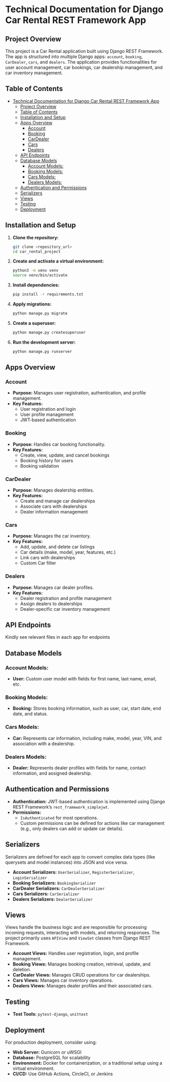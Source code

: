 

# Technical Documentation for Django Car Rental REST Framework App

## Project Overview
This project is a Car Rental application built using Django REST Framework. The app is structured into multiple Django apps: `account`, `booking`, `CarDealer`, `cars`, and `dealers`. The application provides functionalities for user account management, car bookings, car dealership management, and car inventory management.

## Table of Contents
- [Technical Documentation for Django Car Rental REST Framework App](#technical-documentation-for-django-car-rental-rest-framework-app)
  - [Project Overview](#project-overview)
  - [Table of Contents](#table-of-contents)
  - [Installation and Setup](#installation-and-setup)
  - [Apps Overview](#apps-overview)
    - [Account](#account)
    - [Booking](#booking)
    - [CarDealer](#cardealer)
    - [Cars](#cars)
    - [Dealers](#dealers)
  - [API Endpoints](#api-endpoints)
  - [Database Models](#database-models)
    - [Account Models:](#account-models)
    - [Booking Models:](#booking-models)
    - [Cars Models:](#cars-models)
    - [Dealers Models:](#dealers-models)
  - [Authentication and Permissions](#authentication-and-permissions)
  - [Serializers](#serializers)
  - [Views](#views)
  - [Testing](#testing)
  - [Deployment](#deployment)

## Installation and Setup

1. **Clone the repository:**

   ```bash
   git clone <repository_url>
   cd car_rental_project
   ```

2. **Create and activate a virtual environment:**

   ```bash
   python3 -m venv venv
   source venv/bin/activate
   ```

3. **Install dependencies:**

   ```bash
   pip install -r requirements.txt
   ```

4. **Apply migrations:**

   ```bash
   python manage.py migrate
   ```

5. **Create a superuser:**

   ```bash
   python manage.py createsuperuser
   ```

6. **Run the development server:**

   ```bash
   python manage.py runserver
   ```

## Apps Overview

### Account

- **Purpose:** Manages user registration, authentication, and profile management.
- **Key Features:**
  - User registration and login
  - User profile management
  - JWT-based authentication

### Booking

- **Purpose:** Handles car booking functionality.
- **Key Features:**
  - Create, view, update, and cancel bookings
  - Booking history for users
  - Booking validation 

### CarDealer

- **Purpose:** Manages dealership entities.
- **Key Features:**
  - Create and manage car dealerships
  - Associate cars with dealerships
  - Dealer information management

### Cars

- **Purpose:** Manages the car inventory.
- **Key Features:**
  - Add, update, and delete car listings
  - Car details (make, model, year, features, etc.)
  - Link cars with dealerships
  - Custom Car filter

### Dealers

- **Purpose:** Manages car dealer profiles.
- **Key Features:**
  - Dealer registration and profile management
  - Assign dealers to dealerships
  - Dealer-specific car inventory management

## API Endpoints
Kindly see relevant files in each app for endpoints
## Database Models

### Account Models:
- **User:** Custom user model with fields for first name, last name, email, etc.

### Booking Models:
- **Booking:** Stores booking information, such as user, car, start date, end date, and status.

### Cars Models:
- **Car:** Represents car information, including make, model, year, VIN, and association with a dealership.

### Dealers Models:
- **Dealer:** Represents dealer profiles with fields for name, contact information, and assigned dealership.

## Authentication and Permissions
- **Authentication:** JWT-based authentication is implemented using Django REST Framework’s `rest_framework_simplejwt`.
- **Permissions:** 
  - `IsAuthenticated` for most operations.
  - Custom permissions can be defined for actions like car management (e.g., only dealers can add or update car details).

## Serializers

Serializers are defined for each app to convert complex data types (like querysets and model instances) into JSON and vice versa.

- **Account Serializers:** `UserSerializer`, `RegisterSerializer`, `LoginSerializer`
- **Booking Serializers:** `BookingSerializer`
- **CarDealer Serializers:** `CarDealerSerializer`
- **Cars Serializers:** `CarSerializer`
- **Dealers Serializers:** `DealerSerializer`

## Views

Views handle the business logic and are responsible for processing incoming requests, interacting with models, and returning responses. The project primarily uses `APIView` and `ViewSet` classes from Django REST Framework.

- **Account Views:** Handles user registration, login, and profile management.
- **Booking Views:** Manages booking creation, retrieval, update, and deletion.
- **CarDealer Views:** Manages CRUD operations for car dealerships.
- **Cars Views:** Manages car inventory operations.
- **Dealers Views:** Manages dealer profiles and their associated cars.

## Testing

- **Test Tools:** `pytest-django`, `unittest`


## Deployment

For production deployment, consider using:

- **Web Server:** Gunicorn or uWSGI
- **Database:** PostgreSQL for scalability
- **Environment:** Docker for containerization, or a traditional setup using a virtual environment.
- **CI/CD:** Use GitHub Actions, CircleCI, or Jenkins


